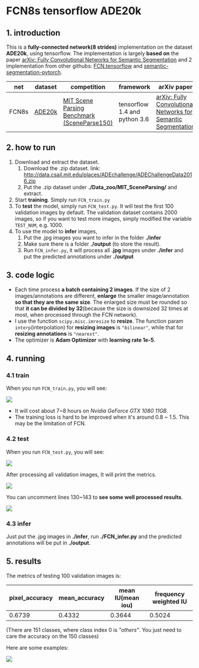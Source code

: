# FCN8s tensorflow ADE20k
## 1. introduction 
This is a **fully-connected network(8 strides)** implementation on the dataset **ADE20k**, using tensorflow.
The implementation is largely **based on** the paper [arXiv: Fully Convolutional Networks for Semantic Segmentation](https://arxiv.org/abs/1411.4038) and 2 implementation from other githubs: [FCN.tensorflow](https://github.com/shekkizh/FCN.tensorflow) and [semantic-segmentation-pytorch](https://github.com/CSAILVision/semantic-segmentation-pytorch).

net | dataset | competition | framework | arXiv paper
------------ | ------------- | --------- | ------| -----|
FCN8s | [ADE20k](http://groups.csail.mit.edu/vision/datasets/ADE20K/) | [MIT Scene Parsing Benchmark (SceneParse150)](http://sceneparsing.csail.mit.edu/) | tensorflow 1.4 and python 3.6 | [arXiv: Fully Convolutional Networks for Semantic Segmentation](https://arxiv.org/abs/1411.4038)
## 2. how to run
1. Download and extract the dataset.
    1. Download the .zip dataset. link: http://data.csail.mit.edu/places/ADEchallenge/ADEChallengeData2016.zip
    2. Put the .zip dataset under **./Data_zoo/MIT_SceneParsing/** and extract.
2. Start **training**. Simply run ```FCN_train.py```
3. To **test** the model, simply run ```FCN_test.py```. 
    It will test the first 100 validation images by default. The validation dataset contains 2000 images, so if you want to test more images, simply modified the variable ```TEST_NUM```, e.g. 1000.
4. To use the model to **infer** images, 
   1. Put the .jpg images you want to infer in the folder **./infer**
   2. Make sure there is a folder **./output** (to store the result). 
   3. Run ```FCN_infer.py```, it will process all **.jpg** images under **./infer** and put the predicted annotations under **./output**

## 3. code logic
- Each time process **a batch containing 2 images**. 
If the size of 2 images/annotations are different, **enlarge** the smaller image/annotation **so that they are the same size**. The enlarged size must be rounded so that **it can be divided by 32**(because the size is downsized 32 times at most, when processed through the FCN network).
- I use the function ```scipy.misc.imresize``` to **resize**. 
The function param ```interp```(interpolation) for **resizing images** is ```"bilinear"```, while that for **resizing annotations** is ```"nearest"```.
- The optimizer is **Adam Optimizer** with **learning rate 1e-5**.

## 4. running
### 4.1 train
When you run ```FCN_train.py```, you will see:

![](https://upload-images.jianshu.io/upload_images/7547741-5bcc53e384b8828e.png?imageMogr2/auto-orient/strip%7CimageView2/2/w/1240)

- It will cost about 7~8 hours on *Nvidia GeForce GTX 1080 11GB*.
- The training loss is hard to be improved when it's around 0.8 ~ 1.5. This may be the limitation of FCN.

### 4.2 test
When you run ```FCN_test.py```, you will see:

![](https://upload-images.jianshu.io/upload_images/7547741-0d613e5e0192909a.png?imageMogr2/auto-orient/strip%7CimageView2/2/w/1240)

After processing all validation images, It will print the metrics.

![](https://upload-images.jianshu.io/upload_images/7547741-8396505c4239ec91.png?imageMogr2/auto-orient/strip%7CimageView2/2/w/1240)

You can uncomment lines 130~143 to **see some well processed results**.

![](https://upload-images.jianshu.io/upload_images/7547741-8fa831a7a192bb51.png?imageMogr2/auto-orient/strip%7CimageView2/2/w/1240)

### 4.3 infer
Just put the .jpg images in **./infer**, run **./FCN_infer.py** and the predicted annotations will be put in **./output**.

## 5. results
The metrics of testing 100 validation images is:

pixel_accuracy | mean_accuracy | mean IU(mean iou) | frequency weighted IU
---|---|---|---|
0.6739| 0.4332 | 0.3644 | 0.5024

(There are 151 classes, where class index 0 is *"others"*. You just need to care the accuracy on the 150 classes)

Here are some examples:

![](https://upload-images.jianshu.io/upload_images/7547741-ae150695ac950d02.png?imageMogr2/auto-orient/strip%7CimageView2/2/w/1240)

